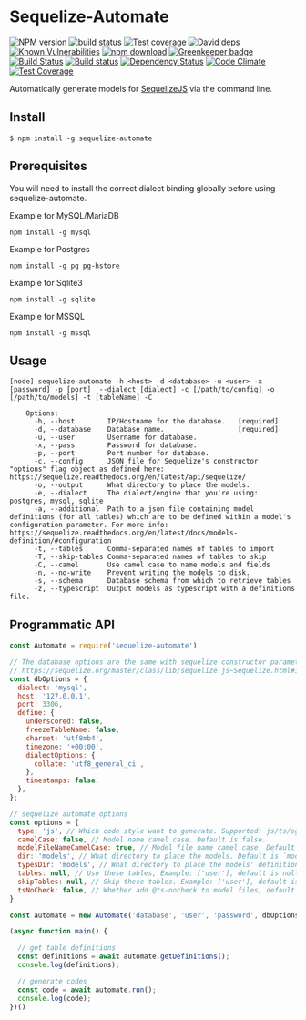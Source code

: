 # Sequelize-Automate

[![NPM version][npm-image]][npm-url]
[![build status][travis-image]][travis-url]
[![Test coverage][codecov-image]][codecov-url]
[![David deps][david-image]][david-url]
[![Known Vulnerabilities][snyk-image]][snyk-url]
[![npm download][download-image]][download-url]
[![Greenkeeper badge](https://badges.greenkeeper.io/nodejh/sequelize-automate.svg)](https://greenkeeper.io/)
[![Build Status](http://img.shields.io/travis/nodejh/sequelize-automate/master.svg)](https://travis-ci.org/nodejh/sequelize-automate) [![Build status](https://ci.appveyor.com/api/projects/status/bf9lb89rmpj6iveb?svg=true)](https://ci.appveyor.com/project/durango/sequelize-automate) [![Dependency Status](https://david-dm.org/nodejh/sequelize-automate.svg)](https://david-dm.org/nodejh/sequelize-automate) [![Code Climate](https://codeclimate.com/github/nodejh/sequelize-automate/badges/gpa.svg)](https://codeclimate.com/github/nodejh/sequelize-automate) [![Test Coverage](https://codeclimate.com/github/nodejh/sequelize-automate/badges/coverage.svg)](https://codeclimate.com/github/nodejh/sequelize-automate/coverage)

[npm-image]: https://img.shields.io/npm/v/egg-plugin-graphql.svg?style=flat-square
[npm-url]: https://npmjs.org/package/egg-plugin-graphql
[travis-image]: https://img.shields.io/travis/nodejh/egg-plugin-graphql.svg?style=flat-square
[travis-url]: https://travis-ci.org/nodejh/egg-plugin-graphql
[codecov-image]: https://img.shields.io/codecov/c/github/nodejh/egg-plugin-graphql.svg?style=flat-square
[codecov-url]: https://codecov.io/github/nodejh/egg-plugin-graphql?branch=master
[david-image]: https://img.shields.io/david/nodejh/egg-plugin-graphql.svg?style=flat-square
[david-url]: https://david-dm.org/nodejh/egg-plugin-graphql
[snyk-image]: https://snyk.io/test/npm/egg-plugin-graphql/badge.svg?style=flat-square
[snyk-url]: https://snyk.io/test/npm/egg-plugin-graphql
[download-image]: https://img.shields.io/npm/dm/egg-plugin-graphql.svg?style=flat-square
[download-url]: https://npmjs.org/package/egg-plugin-graphql


Automatically generate models for [SequelizeJS](https://github.com/sequelize/sequelize) via the command line.

## Install

```shell script
$ npm install -g sequelize-automate
```

## Prerequisites

You will need to install the correct dialect binding globally before using sequelize-automate.

Example for MySQL/MariaDB

`npm install -g mysql`

Example for Postgres

`npm install -g pg pg-hstore`

Example for Sqlite3

`npm install -g sqlite`

Example for MSSQL

`npm install -g mssql`

## Usage

```shell script
[node] sequelize-automate -h <host> -d <database> -u <user> -x [password] -p [port]  --dialect [dialect] -c [/path/to/config] -o [/path/to/models] -t [tableName] -C

    Options:
      -h, --host        IP/Hostname for the database.   [required]
      -d, --database    Database name.                  [required]
      -u, --user        Username for database.
      -x, --pass        Password for database.
      -p, --port        Port number for database.
      -c, --config      JSON file for Sequelize's constructor "options" flag object as defined here: https://sequelize.readthedocs.org/en/latest/api/sequelize/
      -o, --output      What directory to place the models.
      -e, --dialect     The dialect/engine that you're using: postgres, mysql, sqlite
      -a, --additional  Path to a json file containing model definitions (for all tables) which are to be defined within a model's configuration parameter. For more info: https://sequelize.readthedocs.org/en/latest/docs/models-definition/#configuration
      -t, --tables      Comma-separated names of tables to import
      -T, --skip-tables Comma-separated names of tables to skip
      -C, --camel       Use camel case to name models and fields
      -n, --no-write    Prevent writing the models to disk.
      -s, --schema      Database schema from which to retrieve tables
      -z, --typescript  Output models as typescript with a definitions file.
```

<!-- ## Example -->
<!-- 
```shell script
$ sequelize-automate -o "./models" -d sequelize_auto_test -h localhost -u my_username -p 5432 -x my_password -e postgres
```

Produces a file/files such as ./models/Users.js which looks like:

```javascript
const { DataTypes } = require('sequelize');

module.exports = sequelize => {
  const attributes = {
    id: {
      type: Sequelize.BIGINT,
      allowNull: false,
      defaultValue: null,
      primaryKey: false,
      autoIncrement: false,
      comment: null,
      field: 'id',
      unique: 'uk_id',
    },
    name: {
      type: Sequelize.STRING(32),
      allowNull: false,
      defaultValue: null,
      primaryKey: false,
      autoIncrement: false,
      comment: 'user name',
      field: 'name',
    },
    email: {
      type: Sequelize.STRING(32),
      allowNull: false,
      defaultValue: null,
      primaryKey: false,
      autoIncrement: false,
      comment: 'user email',
      field: 'name',
    },
    createdAt: {
      type: Sequelize.DATE,
      allowNull: false,
      defaultValue: null,
      primaryKey: false,
      autoIncrement: false,
      comment: 'created time',
      field: 'created_at',
    },
    updatedAt: {
      type: Sequelize.DATE,
      allowNull: false,
      defaultValue: null,
      primaryKey: false,
      autoIncrement: false,
      comment: 'update time',
      field: 'updated_at',
    },
  };
  const options = {
    tableName: 'user',
    comment: 'user table',
    indexs: [{
      name: 'uk_name_email',
      unique: true,
      fields: [
        'name',
        'email',
      ],
    }]
  };

  const UserModel = sequelize.define('userModel', attributes, options);
  return UserModel;
};

```

Which makes it easy for you to simply [Sequelize.import](http://docs.sequelizejs.com/en/latest/docs/models-definition/#import) it.

## Configuration options

For the `-c, --config` option the following JSON/configuration parameters are defined by Sequelize's `options` flag within the constructor. For more info:

[https://sequelize.readthedocs.org/en/latest/api/sequelize/](https://sequelize.readthedocs.org/en/latest/api/sequelize/) -->

## Programmatic API

```js
const Automate = require('sequelize-automate')

// The database options are the same with sequelize constructor parameters
// https://sequelize.org/master/class/lib/sequelize.js~Sequelize.html#instance-constructor-constructor
const dbOptions = {
  dialect: 'mysql',
  host: '127.0.0.1',
  port: 3306,
  define: {
    underscored: false,
    freezeTableName: false,
    charset: 'utf8mb4',
    timezone: '+00:00',
    dialectOptions: {
      collate: 'utf8_general_ci',
    },
    timestamps: false,
  },
};

// sequelize automate options
const options = {
  type: 'js', // Which code style want to generate. Supported: js/ts/egg/midway.
  camelCase: false, // Model name camel case. Default is false.
  modelFileNameCamelCase: true, // Model file name camel case. Default is false.
  dir: 'models', // What directory to place the models. Default is `models`.
  typesDir: 'models', // What directory to place the models' definitions (for typescript), default is the same with dir.
  tables: null, // Use these tables, Example: ['user'], default is null.
  skipTables: null, // Skip these tables. Example: ['user'], default is null.
  tsNoCheck: false, // Whether add @ts-nocheck to model files, default is false.
}

const automate = new Automate('database', 'user', 'password', dbOptions, options);

(async function main() {

  // get table definitions
  const definitions = await automate.getDefinitions();
  console.log(definitions);

  // generate codes
  const code = await automate.run();
  console.log(code);
})()
```


